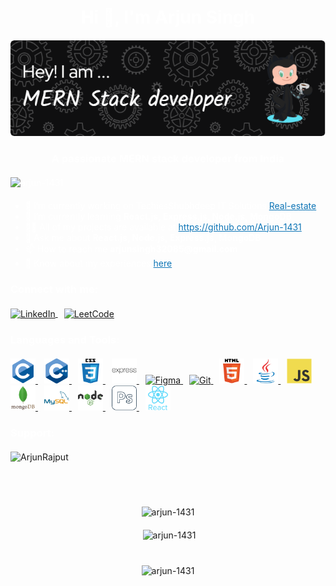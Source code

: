 <h1 align="center" style="color: white; margin-bottom: 20px;">Hi 👋, I'm Arjun Singh</h1>
<div align="center" style="margin-bottom: 20px;">
  <img src="github-header-image.png" alt="GitHub Header Image">
</div>
<h3 align="center" style="color: white; margin-bottom: 20px;">A passionate MERN stack developer from India</h3>

<p align="left" style="color: white; margin-bottom: 20px;">
  <img src="https://komarev.com/ghpvc/?username=arjun-1431&label=Profile%20views&color=0e75b6&style=flat" alt="arjun-1431">
</p>

<ul style="color: white; margin-bottom: 20px;">
  <li>🔭 I’m currently working on TechiesShubhdeep IT Solutions <a href="https://github.com/Arjun-1431/Real-estate.git" style="color: #0e75b6;">Real-estate</a></li>
  <li>🌱 I’m currently learning <strong>React.js, Express.js, Node.js, MongoDB</strong></li>
  <li>👨‍💻 All of my projects are available at <a href="https://github.com/Arjun-1431" style="color: #0e75b6;">https://github.com/Arjun-1431</a></li>
  <li>💬 Ask me about <strong>React.js, Node.js, Express.js, MongoDB</strong></li>
  <li>📫 How to reach me <strong>arjunsingh32085@gmail.com</strong></li>
  <li>📄 Know about my experiences <a href="https://drive.google.com/file/d/1AwUiErqZdnKHZ1nThtA-Vp3kpY-5lFdi/view?usp=sharing" style="color: #0e75b6;">here</a></li>
</ul>

<h3 align="left" style="color: white; margin-bottom: 20px;">Connect with me:</h3>
<p align="left" style="margin-bottom: 20px;">
  <a href="https://linkedin.com/in/arjunsinghmern" target="blank" style="margin-right: 10px;">
    <img align="center" src="https://raw.githubusercontent.com/rahuldkjain/github-profile-readme-generator/master/src/images/icons/Social/linked-in-alt.svg" alt="LinkedIn" height="30" width="40">
  </a>
  <a href="https://leetcode.com/u/arjunsingh1726/" target="blank">
    <img align="center" src="https://raw.githubusercontent.com/rahuldkjain/github-profile-readme-generator/master/src/images/icons/Social/leet-code.svg" alt="LeetCode" height="30" width="40">
  </a>
</p>

<h3 align="left" style="color: white; margin-bottom: 20px;">Languages and Tools:</h3>
<p align="left" style="margin-bottom: 20px;">
  <a href="https://www.cprogramming.com/" target="_blank" rel="noreferrer" style="margin-right: 10px;">
    <img src="https://raw.githubusercontent.com/devicons/devicon/master/icons/c/c-original.svg" alt="C" width="40" height="40">
  </a>
  <a href="https://www.w3schools.com/cpp/" target="_blank" rel="noreferrer" style="margin-right: 10px;">
    <img src="https://raw.githubusercontent.com/devicons/devicon/master/icons/cplusplus/cplusplus-original.svg" alt="C++" width="40" height="40">
  </a>
  <a href="https://www.w3schools.com/css/" target="_blank" rel="noreferrer" style="margin-right: 10px;">
    <img src="https://raw.githubusercontent.com/devicons/devicon/master/icons/css3/css3-original-wordmark.svg" alt="CSS3" width="40" height="40">
  </a>
  <a href="https://expressjs.com" target="_blank" rel="noreferrer" style="margin-right: 10px;">
    <img src="https://raw.githubusercontent.com/devicons/devicon/master/icons/express/express-original-wordmark.svg" alt="Express.js" width="40" height="40">
  </a>
  <a href="https://www.figma.com/" target="_blank" rel="noreferrer" style="margin-right: 10px;">
    <img src="https://www.vectorlogo.zone/logos/figma/figma-icon.svg" alt="Figma" width="40" height="40">
  </a>
  <a href="https://git-scm.com/" target="_blank" rel="noreferrer" style="margin-right: 10px;">
    <img src="https://www.vectorlogo.zone/logos/git-scm/git-scm-icon.svg" alt="Git" width="40" height="40">
  </a>
  <a href="https://www.w3.org/html/" target="_blank" rel="noreferrer" style="margin-right: 10px;">
    <img src="https://raw.githubusercontent.com/devicons/devicon/master/icons/html5/html5-original-wordmark.svg" alt="HTML5" width="40" height="40">
  </a>
  <a href="https://www.java.com" target="_blank" rel="noreferrer" style="margin-right: 10px;">
    <img src="https://raw.githubusercontent.com/devicons/devicon/master/icons/java/java-original.svg" alt="Java" width="40" height="40">
  </a>
  <a href="https://developer.mozilla.org/en-US/docs/Web/JavaScript" target="_blank" rel="noreferrer" style="margin-right: 10px;">
    <img src="https://raw.githubusercontent.com/devicons/devicon/master/icons/javascript/javascript-original.svg" alt="JavaScript" width="40" height="40">
  </a>
  <a href="https://www.mongodb.com/" target="_blank" rel="noreferrer" style="margin-right: 10px;">
    <img src="https://raw.githubusercontent.com/devicons/devicon/master/icons/mongodb/mongodb-original-wordmark.svg" alt="MongoDB" width="40" height="40">
  </a>
  <a href="https://www.mysql.com/" target="_blank" rel="noreferrer" style="margin-right: 10px;">
    <img src="https://raw.githubusercontent.com/devicons/devicon/master/icons/mysql/mysql-original-wordmark.svg" alt="MySQL" width="40" height="40">
  </a>
  <a href="https://nodejs.org" target="_blank" rel="noreferrer" style="margin-right: 10px;">
    <img src="https://raw.githubusercontent.com/devicons/devicon/master/icons/nodejs/nodejs-original-wordmark.svg" alt="Node.js" width="40" height="40">
  </a>
  <a href="https://www.photoshop.com/en" target="_blank" rel="noreferrer" style="margin-right: 10px;">
    <img src="https://raw.githubusercontent.com/devicons/devicon/master/icons/photoshop/photoshop-line.svg" alt="Photoshop" width="40" height="40">
  </a>
  <a href="https://reactjs.org/" target="_blank" rel="noreferrer" style="margin-right: 10px;">
    <img src="https://raw.githubusercontent.com/devicons/devicon/master/icons/react/react-original-wordmark.svg" alt="React.js" width="40" height="40">
  </a>
</p>

<h3 align="left" style="color: white; margin-bottom: 20px;">Support:</h3>
<p>
  <a href="https://ko-fi.com/ArjunRajput">
    <img align="left" src="https://cdn.ko-fi.com/cdn/kofi3.png?v=3" height="50" width="210" alt="ArjunRajput" style="margin-bottom: 20px;">
  </a>
</p>
<br><br><br><br>

<div align="center" style="margin-top: 20px; margin-bottom: 20px;">
  <img src="https://github-readme-stats.vercel.app/api/top-langs?username=arjun-1431&show_icons=true&locale=en&layout=compact&theme=dark" alt="arjun-1431">
</div>

<p align="center" style="margin-top: 20px; margin-bottom: 20px;">
  &nbsp;<img align="center" src="https://github-readme-stats.vercel.app/api?username=arjun-1431&show_icons=true&locale=en&theme=dark" alt="arjun-1431" style="margin-bottom: 20px;">
</p>

<p align="center" style="margin-top: 20px; margin-bottom: 20px;">
  <img align="center" src="https://github-readme-streak-stats.herokuapp.com/?user=arjun-1431&theme=dark" alt="arjun-1431" style="margin-bottom: 20px;">
</p>
